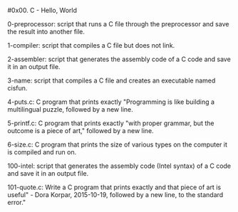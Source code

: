 #0x00. C - Hello, World

0-preprocessor: script that runs a C file through the
preprocessor and save the result into another file.

1-compiler: script that compiles a C file but does not link.

2-assembler: script that generates the assembly code of a C
code and save it in an output file.

3-name: script that compiles a C file and creates an
executable named cisfun.

4-puts.c: C program that prints exactly
"Programming is like building a multilingual puzzle, 
followed by a new line.

5-printf.c: C program that prints exactly
"with proper grammar, but the outcome is a piece of art,"
followed by a new line.

6-size.c: C program that prints the size of 
various types on the computer it is compiled and run on.

100-intel:  script that generates the assembly code
(Intel syntax) of a C code and save it in an output file.

101-quote.c: Write a C program that prints exactly
and that piece of art is useful" - Dora Korpar, 2015-10-19,
followed by a new line, to the standard error."
